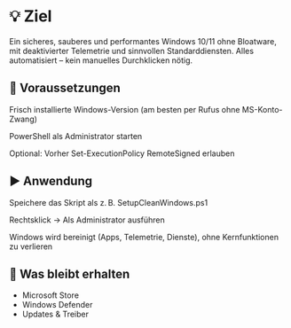 # 💡 Ziel
Ein sicheres, sauberes und performantes Windows 10/11 ohne Bloatware, mit deaktivierter Telemetrie und sinnvollen Standarddiensten. Alles automatisiert – kein manuelles Durchklicken nötig.

## 🧰 Voraussetzungen
Frisch installierte Windows-Version (am besten per Rufus ohne MS-Konto-Zwang)

PowerShell als Administrator starten

Optional: Vorher Set-ExecutionPolicy RemoteSigned erlauben

## ▶️ Anwendung

Speichere das Skript als z. B. SetupCleanWindows.ps1

Rechtsklick → Als Administrator ausführen

Windows wird bereinigt (Apps, Telemetrie, Dienste), ohne Kernfunktionen zu verlieren

## 🔐 Was bleibt erhalten

- Microsoft Store
- Windows Defender
- Updates & Treiber

